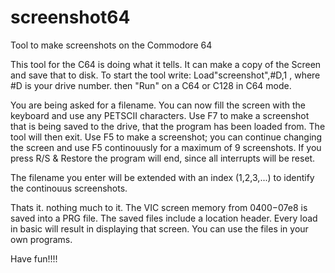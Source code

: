 # screenshot64
Tool to make screenshots on the Commodore 64

This tool for the C64 is doing what it tells. It can make a copy of the Screen and save that to disk.
To start the tool write:
Load"screenshot",#D,1 , where #D is your drive number.
then "Run" on a C64 or C128 in C64 mode.

You are being asked for a filename. 
You can now fill the screen with the keyboard and use any PETSCII characters.
Use F7 to make a screenshot that is being saved to the drive, that the program has been loaded from. The tool will then exit.
Use F5 to make a screenshot; you can continue changing the screen and use F5 continouusly for a maximum of 9 screenshots.
If you press R/S & Restore the program will end, since all interrupts will be reset.

The filename you enter will be extended with an index (1,2,3,...) to identify the continouus screenshots.

Thats it. nothing much to it.
The VIC screen memory from $0400-$07e8 is saved into a PRG file.
The saved files include a location header. Every load in basic will result in displaying that screen.
You can use the files in your own programs.

Have fun!!!!
